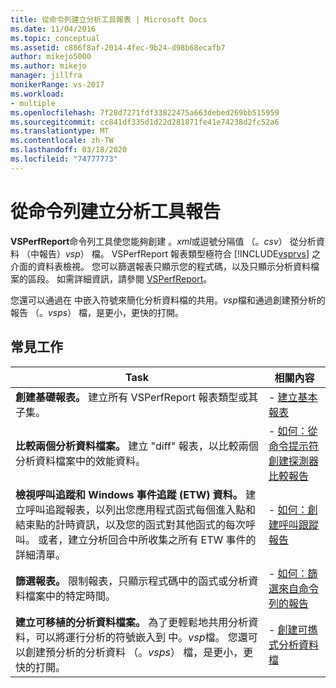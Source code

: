 ```yaml
---
title: 從命令列建立分析工具報表 | Microsoft Docs
ms.date: 11/04/2016
ms.topic: conceptual
ms.assetid: c886f8af-2014-4fec-9b24-d98b68ecafb7
author: mikejo5000
ms.author: mikejo
manager: jillfra
monikerRange: vs-2017
ms.workload:
- multiple
ms.openlocfilehash: 7f28d7271fdf33822475a663debed269bb515959
ms.sourcegitcommit: cc841df335d1d22d281871fe41e74238d2fc52a6
ms.translationtype: MT
ms.contentlocale: zh-TW
ms.lasthandoff: 03/18/2020
ms.locfileid: "74777773"
---
```

# <a name="create-profiler-reports-from-the-command-line"></a>從命令列建立分析工具報告
**VSPerfReport**命令列工具使您能夠創建 。*xml*或逗號分隔值 （。*csv*） 從分析資料 （中報告）*vsp*） 檔。 VSPerfReport 報表類型極符合 [!INCLUDE[vsprvs](../code-quality/includes/vsprvs_md.md)] 之介面的資料表檢視。 您可以篩選報表只顯示您的程式碼，以及只顯示分析資料檔案的區段。 如需詳細資訊，請參閱 [VSPerfReport](../profiling/vsperfreport.md)。

 您還可以通過在 中嵌入符號來簡化分析資料檔的共用。*vsp*檔和通過創建預分析的報告 （。*vsps*） 檔，是更小，更快的打開。

## <a name="common-tasks"></a>常見工作

|Task|相關內容|
|----------|---------------------|
|**創建基礎報表。** 建立所有 VSPerfReport 報表類型或其子集。|-   [建立基本報表](../profiling/creating-basic-profiling-reports-from-the-command-line.md)|
|**比較兩個分析資料檔案。** 建立 "diff" 報表，以比較兩個分析資料檔案中的效能資料。|-   [如何：從命令提示符創建探測器比較報告](../profiling/how-to-create-a-profiler-comparison-report-from-a-command-prompt.md)|
|**檢視呼叫追蹤和 Windows 事件追蹤 (ETW) 資料。** 建立呼叫追蹤報表，以列出您應用程式函式每個進入點和結束點的計時資訊，以及您的函式對其他函式的每次呼叫。 或者，建立分析回合中所收集之所有 ETW 事件的詳細清單。|-   [如何：創建呼叫跟蹤報告](../profiling/how-to-create-a-profiling-tools-call-trace-report.md)|
|**篩選報表。** 限制報表，只顯示程式碼中的函式或分析資料檔案中的特定時間。|-   [如何：篩選來自命令列的報告](../profiling/how-to-filter-reports-from-the-command-line.md)|
|**建立可移植的分析資料檔案。** 為了更輕鬆地共用分析資料，可以將運行分析的符號嵌入到 中。*vsp*檔。 您還可以創建預分析的分析資料 （。*vsps*） 檔，是更小，更快的打開。|-   [創建可擕式分析資料檔](../profiling/creating-portable-profiling-data-files-from-the-command-line.md)|
